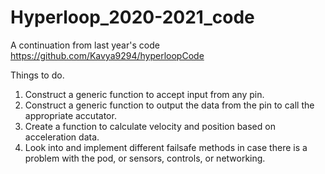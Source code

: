 # Hyperloop_2020-2021_code
A continuation from last year's code https://github.com/Kavya9294/hyperloopCode

Things to do.
1) Construct a generic function to accept input from any pin.
2) Construct a generic function to output the data from the pin to call the appropriate accutator.
3) Create a function to calculate velocity and position based on acceleration data.
4) Look into and implement different failsafe methods in case there is a problem with the pod, or sensors, controls, or networking.
